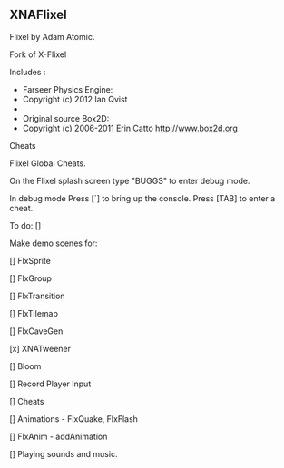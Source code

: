 XNAFlixel
---------

Flixel by Adam Atomic.

Fork of X-Flixel

Includes :

* Farseer Physics Engine:
* Copyright (c) 2012 Ian Qvist
* 
* Original source Box2D:
* Copyright (c) 2006-2011 Erin Catto http://www.box2d.org 


Cheats

Flixel Global Cheats.

On the Flixel splash screen type "BUGGS" to enter debug mode.

In debug mode
Press [`]   to bring up the console.
Press [TAB] to enter a cheat.


To do:
[] 

Make demo scenes for:

[] FlxSprite

[] FlxGroup

[] FlxTransition

[] FlxTilemap

[] FlxCaveGen

[x] XNATweener

[] Bloom

[] Record Player Input

[] Cheats

[] Animations - FlxQuake, FlxFlash

[] FlxAnim - addAnimation

[] Playing sounds and music.

